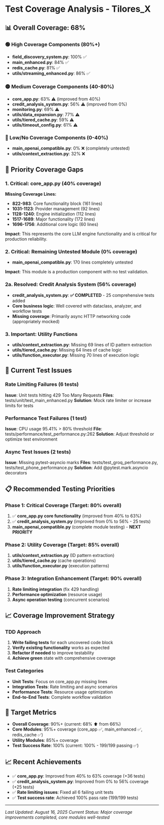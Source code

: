 # Test Coverage Analysis - Tilores_X

## 📊 Overall Coverage: 68%

### 🟢 High Coverage Components (80%+)
- **field_discovery_system.py**: 100% ✅
- **main_enhanced.py**: 84% ✅
- **redis_cache.py**: 81% ✅
- **utils/streaming_enhanced.py**: 86% ✅

### 🟡 Medium Coverage Components (40-80%)
- **core_app.py**: 63% ⚠️ (improved from 40%)
- **credit_analysis_system.py**: 56% ⚠️ (improved from 0%)
- **monitoring.py**: 69% ⚠️
- **utils/data_expansion.py**: 77% ⚠️
- **utils/tiered_cache.py**: 59% ⚠️
- **utils/timeout_config.py**: 61% ⚠️

### 🔴 Low/No Coverage Components (0-40%)
- **main_openai_compatible.py**: 0% ❌ (completely untested)
- **utils/context_extraction.py**: 32% ❌

## 🎯 Priority Coverage Gaps

### 1. **Critical: core_app.py (40% coverage)**
**Missing Coverage Lines:**
- **822-983**: Core functionality block (161 lines)
- **1031-1123**: Provider management (92 lines)
- **1128-1240**: Engine initialization (112 lines)
- **1517-1689**: Major functionality (172 lines)
- **1696-1756**: Additional core logic (60 lines)

**Impact**: This represents the core LLM engine functionality and is critical for production reliability.

### 2. **Critical: Remaining Untested Module (0% coverage)**
- **main_openai_compatible.py**: 170 lines completely untested

**Impact**: This module is a production component with no test validation.

### 2a. **Resolved: Credit Analysis System (56% coverage)**
- **credit_analysis_system.py**: **✅ COMPLETED** - 25 comprehensive tests added
- **Core business logic**: Well covered with dataclass, analyzer, and workflow tests
- **Missing coverage**: Primarily async HTTP networking code (appropriately mocked)

### 3. **Important: Utility Functions**
- **utils/context_extraction.py**: Missing 69 lines of ID pattern extraction
- **utils/tiered_cache.py**: Missing 64 lines of cache logic
- **utils/function_executor.py**: Missing 70 lines of execution logic

## 🚨 Current Test Issues

### Rate Limiting Failures (6 tests)
**Issue**: Unit tests hitting 429 Too Many Requests
**Files**: tests/unit/test_main_enhanced.py
**Solution**: Mock rate limiter or increase limits for tests

### Performance Test Failures (1 test)
**Issue**: CPU usage 95.41% > 80% threshold
**File**: tests/performance/test_performance.py:262
**Solution**: Adjust threshold or optimize test environment

### Async Test Issues (2 tests)
**Issue**: Missing pytest-asyncio marks
**Files**: tests/test_groq_performance.py, tests/test_phone_performance.py
**Solution**: Add @pytest.mark.asyncio decorators

## 📋 Recommended Testing Priorities

### Phase 1: Critical Coverage (Target: 80% overall)
1. ✅ **core_app.py core functionality** (improved from 40% to 63%)
2. ✅ **credit_analysis_system.py** (improved from 0% to 56% - 25 tests)
3. **main_openai_compatible.py** (complete module testing) - **NEXT PRIORITY**

### Phase 2: Utility Coverage (Target: 85% overall)
1. **utils/context_extraction.py** (ID pattern extraction)
2. **utils/tiered_cache.py** (cache operations)
3. **utils/function_executor.py** (execution patterns)

### Phase 3: Integration Enhancement (Target: 90% overall)
1. **Rate limiting integration** (fix 429 handling)
2. **Performance optimization** (resource usage)
3. **Async operation testing** (concurrent scenarios)

## 📈 Coverage Improvement Strategy

### TDD Approach
1. **Write failing tests** for each uncovered code block
2. **Verify existing functionality** works as expected
3. **Refactor if needed** to improve testability
4. **Achieve green** state with comprehensive coverage

### Test Categories
- **Unit Tests**: Focus on core_app.py missing lines
- **Integration Tests**: Rate limiting and async scenarios
- **Performance Tests**: Resource usage optimization
- **End-to-End Tests**: Complete workflow validation

## 🎯 Target Metrics
- **Overall Coverage**: 90%+ (current: 68% ⬆️ from 66%)
- **Core Modules**: 95%+ coverage (core_app ✅, main_enhanced ✅, redis_cache ✅)
- **Utility Modules**: 85%+ coverage
- **Test Success Rate**: 100% (current: 100% - 199/199 passing ✅)

## 📈 Recent Achievements
- ✅ **core_app.py**: Improved from 40% to 63% coverage (+36 tests)
- ✅ **credit_analysis_system.py**: Improved from 0% to 56% coverage (+25 tests)
- ✅ **Rate limiting issues**: Fixed all 6 failing unit tests
- ✅ **Test success rate**: Achieved 100% pass rate (199/199 tests)

---
*Last Updated: August 16, 2025*
*Current Status: Major coverage improvements completed, core modules well-tested*
